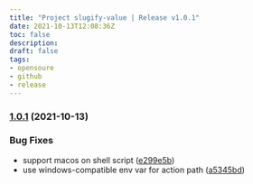 ```yaml
---
title: "Project slugify-value | Release v1.0.1"
date: 2021-10-13T12:08:36Z
toc: false
description: 
draft: false
tags:
- opensoure
- github
- release
---
```

### [1.0.1](https://github.com/rlespinasse/slugify-value/compare/v1.0.0...v1.0.1) (2021-10-13)


### Bug Fixes

* support macos on shell script ([e299e5b](https://github.com/rlespinasse/slugify-value/commit/e299e5b7e97f6e07cde76bff13e245883278d4a9))
* use windows-compatible env var for action path ([a5345bd](https://github.com/rlespinasse/slugify-value/commit/a5345bd066801e65fb89d274a7f5586842e4db10))



